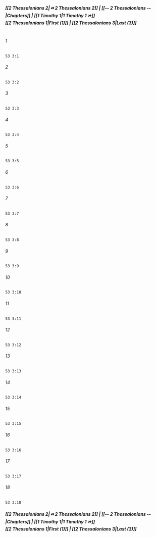 
##### **[[2 Thessalonians 2|⏪ 2 Thessalonians 2]] | [[-- 2 Thessalonians --|Chapters]] | [[1 Timothy 1|1 Timothy 1 ⏩]]**<br>**[[2 Thessalonians 1|First (1)]] | [[2 Thessalonians 3|Last (3)]]**<br><br>

###### 1
``` verse
53 3:1
```
###### 2
``` verse
53 3:2
```
###### 3
``` verse
53 3:3
```
###### 4
``` verse
53 3:4
```
###### 5
``` verse
53 3:5
```
###### 6
``` verse
53 3:6
```
###### 7
``` verse
53 3:7
```
###### 8
``` verse
53 3:8
```
###### 9
``` verse
53 3:9
```
###### 10
``` verse
53 3:10
```
###### 11
``` verse
53 3:11
```
###### 12
``` verse
53 3:12
```
###### 13
``` verse
53 3:13
```
###### 14
``` verse
53 3:14
```
###### 15
``` verse
53 3:15
```
###### 16
``` verse
53 3:16
```
###### 17
``` verse
53 3:17
```
###### 18
``` verse
53 3:18
```

##### **[[2 Thessalonians 2|⏪ 2 Thessalonians 2]] | [[-- 2 Thessalonians --|Chapters]] | [[1 Timothy 1|1 Timothy 1 ⏩]]**<br>**[[2 Thessalonians 1|First (1)]] | [[2 Thessalonians 3|Last (3)]]**
